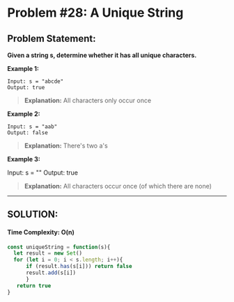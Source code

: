 # Problem #28: A Unique String

## Problem Statement:

**Given a string s, determine whether it has all unique characters.**

**Example 1:**

```
Input: s = "abcde"
Output: true
```

> **Explanation:** All characters only occur once

**Example 2:**

```
Input: s = "aab"
Output: false
```

> **Explanation:** There's two a's

**Example 3:**

Input: s = ""
Output: true

> **Explanation:** All characters occur once (of which there are none)

---

## **SOLUTION:**
#### Time Complexity: O(n) 

```javascript
const uniqueString = function(s){
  let result = new Set()
  for (let i = 0; i < s.length; i++){
      if (result.has(s[i])) return false
      result.add(s[i])
      }
   return true
}
```
